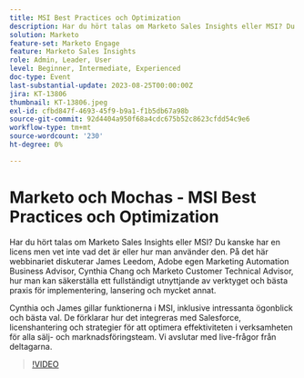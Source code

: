 ```yaml
---
title: MSI Best Practices och Optimization
description: Har du hört talas om Marketo Sales Insights eller MSI? Du kanske har en licens men vet inte vad det är eller hur man använder den. På det här webbinariet diskuterar James Leedom på Adobe Marketing Automation Business Advisor, Cynthia Chang och Marketo Customer Technical Advisor, hur man kan utnyttja verktyget fullt ut och hur man bäst kan implementera det, starta det och mycket mer. Cynthia och James dykar upp i funktionerna hos MSI, inklusive intressanta ögonblick och bästa val. De förklarar hur det integreras med Salesforce, licenshantering och strategier för att optimera effektiviteten i verksamheten för alla sälj- och marknadsföringsteam. Vi avslutar med live-frågor från deltagarna.
solution: Marketo
feature-set: Marketo Engage
feature: Marketo Sales Insights
role: Admin, Leader, User
level: Beginner, Intermediate, Experienced
doc-type: Event
last-substantial-update: 2023-08-25T00:00:00Z
jira: KT-13806
thumbnail: KT-13806.jpeg
exl-id: cfbd847f-4693-45f9-b9a1-f1b5db67a98b
source-git-commit: 92d4404a950f68a4cdc675b52c8623cfdd54c9e6
workflow-type: tm+mt
source-wordcount: '230'
ht-degree: 0%

---
```


# Marketo och Mochas - MSI Best Practices och Optimization

Har du hört talas om Marketo Sales Insights eller MSI? Du kanske har en licens men vet inte vad det är eller hur man använder den. På det här webbinariet diskuterar James Leedom, Adobe egen Marketing Automation Business Advisor, Cynthia Chang och Marketo Customer Technical Advisor, hur man kan säkerställa ett fullständigt utnyttjande av verktyget och bästa praxis för implementering, lansering och mycket annat.

Cynthia och James gillar funktionerna i MSI, inklusive intressanta ögonblick och bästa val. De förklarar hur det integreras med Salesforce, licenshantering och strategier för att optimera effektiviteten i verksamheten för alla sälj- och marknadsföringsteam. Vi avslutar med live-frågor från deltagarna.

>[!VIDEO](https://video.tv.adobe.com/v/3422797?learn=on)
